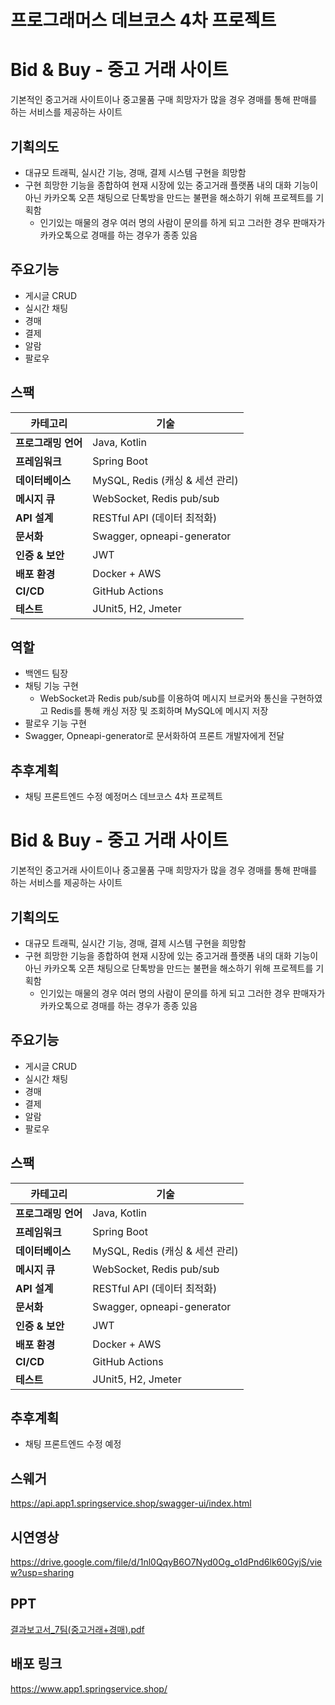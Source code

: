 # 프로그래머스 데브코스 4차 프로젝트
# Bid & Buy - 중고 거래 사이트
기본적인 중고거래 사이트이나 중고물품 구매 희망자가 많을 경우 경매를 통해 판매를 하는 서비스를 제공하는 사이트

## 기획의도
- 대규모 트래픽, 실시간 기능, 경매, 결제 시스템 구현을 희망함
- 구현 희망한 기능을 종합하여 현재 시장에 있는 중고거래 플랫폼 내의 대화 기능이 아닌 카카오톡 오픈 채팅으로 단톡방을 만드는 불편을 해소하기 위해 프로젝트를 기획함
    - 인기있는 매물의 경우 여러 명의 사람이 문의를 하게 되고 그러한 경우 판매자가 카카오톡으로 경매를 하는 경우가 종종 있음

## 주요기능
- 게시글 CRUD
- 실시간 채팅
- 경매
- 결제
- 알람
- 팔로우

## 스팩
| 카테고리 | 기술 |
| --- | --- |
| **프로그래밍 언어** | Java, Kotlin |
| **프레임워크** | Spring Boot |
| **데이터베이스** | MySQL, Redis (캐싱 & 세션 관리) |
| **메시지 큐** | WebSocket, Redis pub/sub |
| **API 설계** | RESTful API (데이터 최적화) |
| **문서화** | Swagger, opneapi-generator |
| **인증 & 보안** | JWT |
| **배포 환경** | Docker + AWS |
| **CI/CD** | GitHub Actions |
| **테스트** | JUnit5, H2, Jmeter |

## 역할
- 백엔드 팀장
- 채팅 기능 구현
  - WebSocket과 Redis pub/sub를 이용하여 메시지 브로커와 통신을 구현하였고 Redis를 통해 캐싱 저장 및 조회하며 MySQL에 메시지 저장
- 팔로우 기능 구현
- Swagger, Opneapi-generator로 문서화하여 프론트 개발자에게 전달

## 추후계획
- 채팅 프론트엔드 수정 예정머스 데브코스 4차 프로젝트
# Bid & Buy - 중고 거래 사이트
기본적인 중고거래 사이트이나 중고물품 구매 희망자가 많을 경우 경매를 통해 판매를 하는 서비스를 제공하는 사이트

## 기획의도
- 대규모 트래픽, 실시간 기능, 경매, 결제 시스템 구현을 희망함
- 구현 희망한 기능을 종합하여 현재 시장에 있는 중고거래 플랫폼 내의 대화 기능이 아닌 카카오톡 오픈 채팅으로 단톡방을 만드는 불편을 해소하기 위해 프로젝트를 기획함
    - 인기있는 매물의 경우 여러 명의 사람이 문의를 하게 되고 그러한 경우 판매자가 카카오톡으로 경매를 하는 경우가 종종 있음

## 주요기능
- 게시글 CRUD
- 실시간 채팅
- 경매
- 결제
- 알람
- 팔로우

## 스팩
| 카테고리 | 기술 |
| --- | --- |
| **프로그래밍 언어** | Java, Kotlin |
| **프레임워크** | Spring Boot |
| **데이터베이스** | MySQL, Redis (캐싱 & 세션 관리) |
| **메시지 큐** | WebSocket, Redis pub/sub |
| **API 설계** | RESTful API (데이터 최적화) |
| **문서화** | Swagger, opneapi-generator |
| **인증 & 보안** | JWT |
| **배포 환경** | Docker + AWS |
| **CI/CD** | GitHub Actions |
| **테스트** | JUnit5, H2, Jmeter |

## 추후계획
- 채팅 프론트엔드 수정 예정

## 스웨거
https://api.app1.springservice.shop/swagger-ui/index.html

## 시연영상
https://drive.google.com/file/d/1nl0QqyB6O7Nyd0Og_o1dPnd6lk60GyjS/view?usp=sharing

## PPT
[결과보고서_7팀(중고거래+경매).pdf](https://github.com/user-attachments/files/19807668/_7.%2B.pdf)

## 배포 링크
https://www.app1.springservice.shop/

